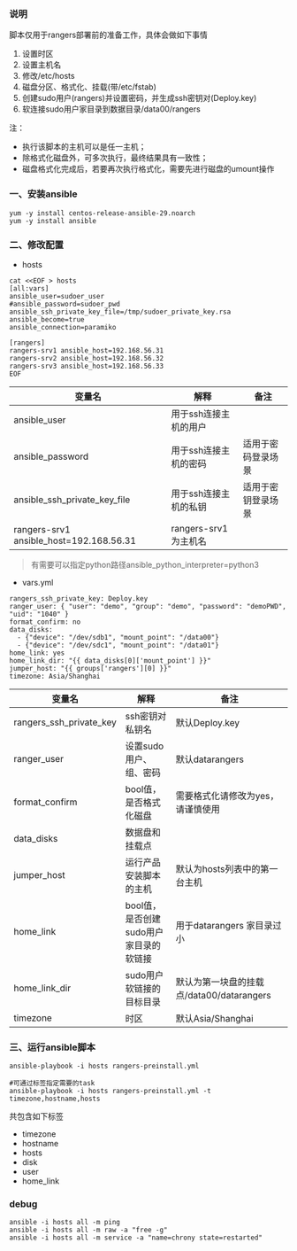 ### 说明
脚本仅用于rangers部署前的准备工作，具体会做如下事情
1. 设置时区
2. 设置主机名
3. 修改/etc/hosts
4. 磁盘分区、格式化、挂载(带/etc/fstab)
5. 创建sudo用户(rangers)并设置密码，并生成ssh密钥对(Deploy.key)
7. 软连接sudo用户家目录到数据目录/data00/rangers  

注： 
- 执行该脚本的主机可以是任一主机；
- 除格式化磁盘外，可多次执行，最终结果具有一致性；
- 磁盘格式化完成后，若要再次执行格式化，需要先进行磁盘的umount操作




### 一、安装ansible
```
yum -y install centos-release-ansible-29.noarch
yum -y install ansible
```



### 二、修改配置
- hosts
```
cat <<EOF > hosts
[all:vars]
ansible_user=sudoer_user
#ansible_password=sudoer_pwd
ansible_ssh_private_key_file=/tmp/sudoer_private_key.rsa
ansible_become=true
ansible_connection=paramiko

[rangers]
rangers-srv1 ansible_host=192.168.56.31
rangers-srv2 ansible_host=192.168.56.32
rangers-srv3 ansible_host=192.168.56.33
EOF
```
变量名 | 解释 | 备注
---|---|---
ansible_user| 用于ssh连接主机的用户
ansible_password| 用于ssh连接主机的密码| 适用于密码登录场景
ansible_ssh_private_key_file| 用于ssh连接主机的私钥| 适用于密钥登录场景
rangers-srv1 ansible_host=192.168.56.31| rangers-srv1为主机名

> 有需要可以指定python路径ansible_python_interpreter=python3


- vars.yml
```
rangers_ssh_private_key: Deploy.key
ranger_user: { "user": "demo", "group": "demo", "password": "demoPWD", "uid": "1040" }
format_confirm: no
data_disks:
  - {"device": "/dev/sdb1", "mount_point": "/data00"}
  - {"device": "/dev/sdc1", "mount_point": "/data01"}
home_link: yes
home_link_dir: "{{ data_disks[0]['mount_point'] }}"
jumper_host: "{{ groups['rangers'][0] }}"
timezone: Asia/Shanghai
```
变量名 | 解释 | 备注
---|---|---
rangers_ssh_private_key| ssh密钥对私钥名| 默认Deploy.key|
ranger_user| 设置sudo用户、组、密码| 默认datarangers|
format_confirm| bool值，是否格式化磁盘| 需要格式化请修改为yes，请谨慎使用|
data_disks| 数据盘和挂载点| |
jumper_host| 运行产品安装脚本的主机| 默认为hosts列表中的第一台主机|
home_link| bool值，是否创建sudo用户家目录的软链接| 用于datarangers 家目录过小|
home_link_dir| sudo用户软链接的目标目录| 默认为第一块盘的挂载点/data00/datarangers|
timezone| 时区| 默认Asia/Shanghai|



### 三、运行ansible脚本
```
ansible-playbook -i hosts rangers-preinstall.yml
```
```
#可通过标签指定需要的task
ansible-playbook -i hosts rangers-preinstall.yml -t timezone,hostname,hosts
```
共包含如下标签  
- timezone
- hostname
- hosts
- disk
- user
- home_link



### debug
```
ansible -i hosts all -m ping
ansible -i hosts all -m raw -a "free -g"
ansible -i hosts all -m service -a "name=chrony state=restarted"
```
